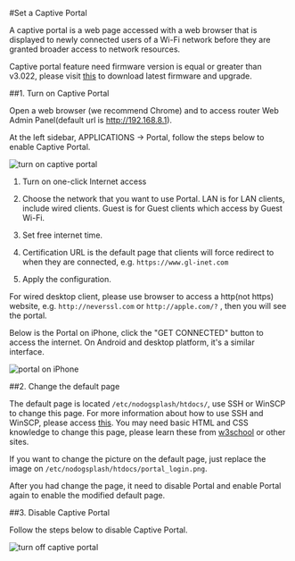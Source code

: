 #Set a Captive Portal

A captive portal is a web page accessed with a web browser that is displayed to newly connected users of a Wi-Fi network before they are granted broader access to network resources.

Captive portal feature need firmware version is equal or greater than v3.022, please visit <a href="https://docs.gl-inet.com/en/3/release_notes/">this</a> to download latest firmware and upgrade.

##1. Turn on Captive Portal

Open a web browser (we recommend Chrome) and to access router Web Admin Panel(default url is <a href="http://192.168.8.1" target="_blank">http://192.168.8.1</a>).

At the left sidebar, APPLICATIONS -> Portal, follow the steps below to enable Captive Portal.

![turn on captive portal](https://static.gl-inet.com/docs/en/3/app/captive_portal/turn-on-captive-portal.png)

1) Turn on one-click Internet access

2) Choose the network that you want to use Portal. LAN is for LAN clients, include wired clients. Guest is for Guest clients which access by Guest Wi-Fi.

3) Set free internet time.

4) Certification URL is the default page that clients will force redirect to when they are connected, e.g. `https://www.gl-inet.com`

5) Apply the configuration.

For wired desktop client, please use browser to access a http(not https) website, e.g. `http://neverssl.com` or `http://apple.com/?` , then you will see the portal.

Below is the Portal on iPhone, click the "GET CONNECTED" button to access the internet. On Android and desktop platform, it's a similar interface.

![portal on iPhone](https://static.gl-inet.com/docs/en/3/app/captive_portal/portal-on-ios.png)

##2. Change the default page

The default page is located `/etc/nodogsplash/htdocs/`, use SSH or WinSCP to change this page. For more information about how to use SSH and WinSCP, please access <a href="https://docs.gl-inet.com/en/3/app/ssh/" target="_blank">this</a>. You may need basic HTML and CSS knowledge to change this page, please learn these from <a href="https://www.w3schools.com/" target="_blank">w3school</a> or other sites.

If you want to change the picture on the default page, just replace the image on `/etc/nodogsplash/htdocs/portal_login.png`.

After you had change the page, it need to disable Portal and enable Portal again to enable the modified default page.

##3. Disable Captive Portal

Follow the steps below to disable Captive Portal.

![turn off captive portal](https://static.gl-inet.com/docs/en/3/app/captive_portal/turn-off-captive-portal.png)



